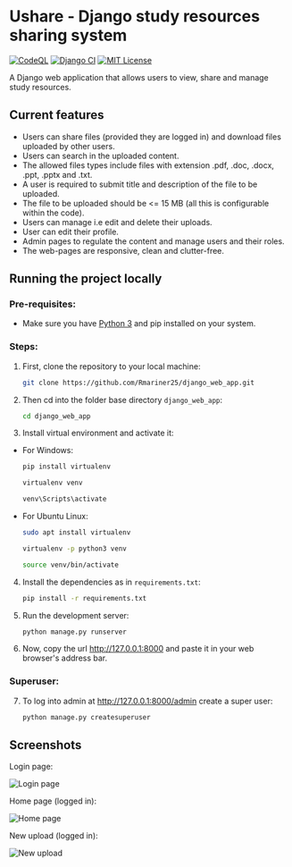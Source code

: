 # Ushare - Django study resources sharing system

[![CodeQL](https://github.com/Rmariner25/django_web_app/actions/workflows/codeql-analysis.yml/badge.svg)](https://github.com/Rmariner25/django_web_app/actions/workflows/codeql-analysis.yml)
[![Django CI](https://github.com/Rmariner25/django_web_app/actions/workflows/django.yml/badge.svg)](https://github.com/Rmariner25/django_web_app/actions/workflows/django.yml)
[![MIT License](https://img.shields.io/github/license/Rmariner25/Django_web_app)](https://github.com/Rmariner25/django_web_app/blob/main/LICENSE)

A Django web application that allows users to view, share and manage study resources. 

## Current features

* Users can share files (provided they are logged in) and download files uploaded by other users.
* Users can search in the uploaded content.
* The allowed files types include files with extension .pdf, .doc, .docx, .ppt, .pptx and .txt.
* A user is required to submit title and description of the file to be uploaded.
* The file to be uploaded should be <= 15 MB (all this is configurable within the code).
* Users can manage i.e edit and delete their uploads.
* User can edit their profile.
* Admin pages to regulate the content and manage users and their roles.
* The web-pages are responsive, clean and clutter-free.

## Running the project locally

### Pre-requisites:

* Make sure you have [Python 3](https://www.python.org/downloads/) and pip installed on your system.

### Steps:

1. First, clone the repository to your local machine: 
  
   ```bash
   git clone https://github.com/Rmariner25/django_web_app.git
   ```
  
2. Then cd into the folder base directory `django_web_app`:

   ```bash
   cd django_web_app
   ```

3. Install virtual environment and activate it:
* For Windows:
   ```bash
   pip install virtualenv
   ```
   ```bash
   virtualenv venv
   ```
   ```bash 
   venv\Scripts\activate
   ```
* For Ubuntu Linux:
   ```bash
   sudo apt install virtualenv
   ```
   ```bash
   virtualenv -p python3 venv
   ```
   ```bash
   source venv/bin/activate
   ```
  
4. Install the dependencies as in `requirements.txt`:
  
   ```bash
   pip install -r requirements.txt
   ```
  
5. Run the development server:</li>

   ```bash
   python manage.py runserver
   ```

6. Now, copy the url http://127.0.0.1:8000 and paste it in your web browser's address bar. 

### Superuser:

7. To log into admin at http://127.0.0.1:8000/admin create a super user:

   ```bash
   python manage.py createsuperuser
   ```

## Screenshots

Login page:

![Login page](https://github.com/Rmariner25/django_web_app/blob/main/Screenshots/login_page.jpg)
<br>

Home page (logged in):

![Home page](https://github.com/Rmariner25/django_web_app/blob/main/Screenshots/home_page.jpg) 
<br>

New upload (logged in):

![New upload](https://github.com/Rmariner25/django_web_app/blob/main/Screenshots/new_upld.jpg) 
<br>
